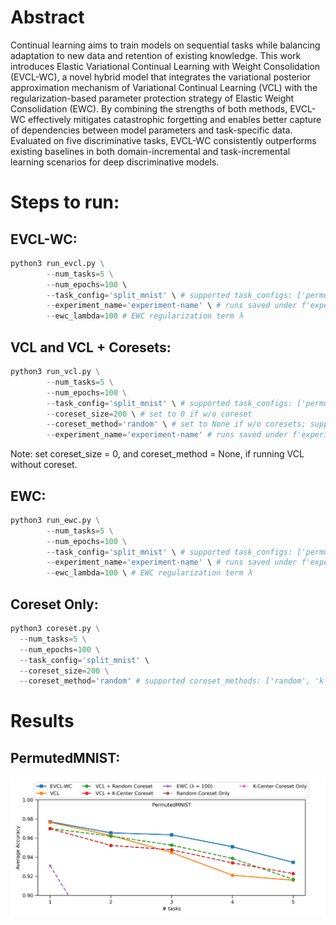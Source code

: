 # Abstract
Continual learning aims to train models on sequential tasks while balancing adaptation to new data and retention of existing knowledge. This work introduces Elastic Variational Continual Learning with Weight Consolidation (EVCL-WC), a novel hybrid model that integrates the variational posterior approximation mechanism of Variational Continual Learning (VCL) with the regularization-based parameter protection strategy of Elastic Weight Consolidation (EWC). By combining the strengths of both methods, EVCL-WC effectively mitigates catastrophic forgetting and enables better capture of dependencies between model parameters and task-specific data. Evaluated on five discriminative tasks, EVCL-WC consistently outperforms existing baselines in both domain-incremental and task-incremental learning scenarios for deep discriminative models.

# Steps to run:
## EVCL-WC:
```python
python3 run_evcl.py \
        --num_tasks=5 \
        --num_epochs=100 \ 
        --task_config='split_mnist' \ # supported task_configs: ['permuted_mnist', 'split_mnist', 'no_mnist', 'fashion_mnist', 'split_cifar']
        --experiment_name='experiment-name' \ # runs saved under f'experiments/{task_config}/{experiment_name}.csv'
        --ewc_lambda=100 # EWC regularization term λ
```

## VCL and VCL + Coresets:
```python
python3 run_vcl.py \
        --num_tasks=5 \
        --num_epochs=100 \
        --task_config='split_mnist' \ # supported task_configs: ['permuted_mnist', 'split_mnist', 'no_mnist', 'fashion_mnist', 'split_cifar']
        --coreset_size=200 \ # set to 0 if w/o coreset
        --coreset_method='random' \ # set to None if w/o coresets; supported coreset_methods: ['random', 'k-center', 'pca-k-center', 'class_balanced']
        --experiment_name='experiment-name' # runs saved under f'experiments/{task_config}/{experiment_name}.csv'
```
Note: set coreset_size = 0, and coreset_method = None, if running VCL without coreset.

## EWC:
```python
python3 run_ewc.py \
        --num_tasks=5 \
        --num_epochs=100 \
        --task_config='split_mnist' \ # supported task_configs: ['permuted_mnist', 'split_mnist', 'no_mnist', 'fashion_mnist', 'split_cifar']
        --experiment_name='experiment-name' \ # runs saved under f'experiments/{task_config}/{experiment_name}.csv'
        --ewc_lambda=100 \ # EWC regularization term λ
```

## Coreset Only:
```python
python3 coreset.py \
  --num_tasks=5 \
  --num_epochs=100 \
  --task_config='split_mnist' \
  --coreset_size=200 \
  --coreset_method='random' # supported coreset_methods: ['random', 'k-center', 'pca-k-center', 'class_balanced']
```

# Results
## PermutedMNIST:
![Permuted MNIST Plot](https://raw.githubusercontent.com/hunarbatra/elastic-variational-continual-learning/main/plots/permuted_mnist.png)

